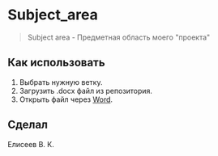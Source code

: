 # Subject_area
> Subject area - Предметная область моего "проекта"
## Как использовать
1. Выбрать нужную ветку.
2. Загрузить .docx файл из репозитория.
3. Открыть файл через [Word](word.office.com).
## Сделал 
Елисеев В. К.
